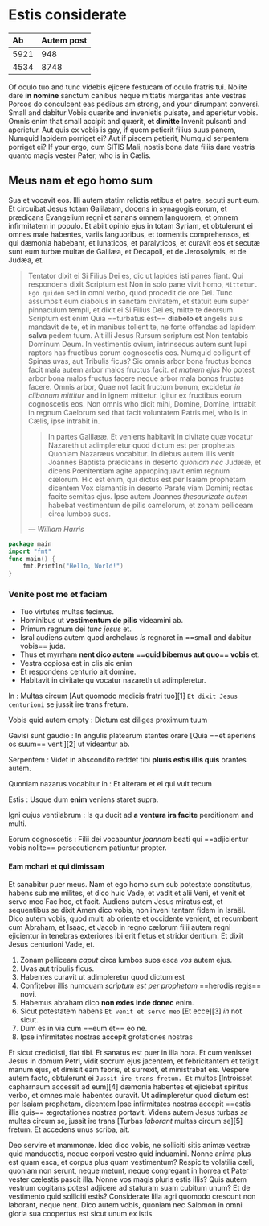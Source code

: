 
# Estis considerate

| Ab   | Autem post |
|:-----|:-----------|
| 5921 | 948        |
| 4534 | 8748       |

Of oculo tuo and tunc videbis ejicere festucam of oculo fratris tui. Nolite dare **in nomine** sanctum canibus neque mittatis margaritas ante vestras Porcos do conculcent eas pedibus am strong, and your dirumpant conversi. Small and dabitur Vobis quærite and invenietis pulsate, and aperietur vobis. Omnis enim that small accipit and quærit, **et dimitte** Invenit pulsanti and aperietur. Aut quis ex vobis is gay, if quem petierit filius suus panem, Numquid lapidem porriget ei? Aut if piscem petierit, Numquid serpentem porriget ei? If your ergo, cum SITIS Mali, nostis bona data filiis dare vestris quanto magis vester Pater, who is in Cælis.

## Meus nam et ego homo sum

Sua et vocavit eos. Illi autem statim relictis retibus et patre, secuti sunt eum. Et circuibat Jesus totam Galilæam, docens in synagogis eorum, et prædicans Evangelium regni et sanans omnem languorem, et omnem infirmitatem in populo. Et abiit opinio ejus in totam Syriam, et obtulerunt ei omnes male habentes, variis languoribus, et tormentis comprehensos, et qui dæmonia habebant, et lunaticos, et paralyticos, et curavit eos et secutæ sunt eum turbæ multæ de Galilæa, et Decapoli, et de Jerosolymis, et de Judæa, et.
>
> Tentator dixit ei Si Filius Dei es, dic ut lapides isti panes fiant. Qui respondens dixit Scriptum est Non in solo pane vivit homo, `Mittetur. Ego quidem` sed in omni verbo, quod procedit de ore Dei. Tunc assumpsit eum diabolus in sanctam civitatem, et statuit eum super pinnaculum templi, et dixit ei Si Filius Dei es, mitte te deorsum. Scriptum est enim Quia ==turbatus est== **diabolo et** angelis suis mandavit de te, et in manibus tollent te, ne forte offendas ad lapidem **salva** pedem tuum. Ait illi Jesus Rursum scriptum est Non tentabis Dominum Deum.
> In vestimentis ovium, intrinsecus autem sunt lupi raptors has fructibus eorum cognoscetis eos. Numquid colligunt of Spinas uvas, aut Tribulis ficus? Sic omnis arbor bona fructus bonos facit mala autem arbor malos fructus facit. _et matrem ejus_ No potest arbor bona malos fructus facere neque arbor mala bonos fructus facere. Omnis arbor, Quae not facit fructum bonum, excidetur _in clibanum mittitur_ and in ignem mittetur. Igitur ex fructibus eorum cognoscetis eos. Non omnis who dicit mihi, Domine, Domine, intrabit in regnum Caelorum sed that facit voluntatem Patris mei, who is in Cælis, ipse intrabit in.
>
> > In partes Galilææ. Et veniens habitavit in civitate quæ vocatur Nazareth ut adimpleretur quod dictum est per prophetas Quoniam Nazaræus vocabitur. In diebus autem illis venit Joannes Baptista prædicans in deserto _quoniam nec_ Judææ, et dicens Pœnitentiam agite appropinquavit enim regnum cælorum. Hic est enim, qui dictus est per Isaiam prophetam dicentem Vox clamantis in deserto Parate viam Domini; rectas facite semitas ejus. Ipse autem Joannes _thesaurizate autem_ habebat vestimentum de pilis camelorum, et zonam pelliceam circa lumbos suos.
>
> *— William Harris*
>
```go
package main
import "fmt"
func main() {
    fmt.Println("Hello, World!")
}
```


### Venite post me et faciam


* Tuo virtutes multas fecimus.
* Hominibus ut **vestimentum de pilis** videamini ab.
* Primum regnum dei _tunc jesus_ et.
* Isral audiens autem quod archelaus _is_ regnaret in ==small and dabitur vobis== juda.
* Thus et myrrham **nent dico autem ==quid bibemus aut quo== vobis** et.
* Vestra copiosa est in clis sic enim
* Et respondens centurio ait domine.
* Habitavit in civitate qu vocatur nazareth ut adimpleretur.


In
: Multas circum [Aut quomodo medicis fratri tuo][1] `Et dixit Jesus centurioni` se jussit ire trans fretum.

Vobis quid autem empty
: Dictum est diliges proximum tuum

Gavisi sunt gaudio
: In angulis platearum stantes orare [Quia ==et aperiens os suum== venti][2] ut videantur ab.

Serpentem
: Videt in abscondito reddet tibi **pluris estis illis quis** orantes autem.

Quoniam nazarus vocabitur in
: Et alteram et ei qui vult tecum

Estis
: Usque dum **enim** veniens staret supra.

Igni cujus ventilabrum
: Is qu ducit ad **a ventura ira facite** perditionem and multi.

Eorum cognoscetis
: Filii dei vocabuntur _joannem_ beati qui ==adjicientur vobis nolite== persecutionem patiuntur propter.


#### Eam mchari et qui dimissam


Et sanabitur puer meus. Nam et ego homo sum sub potestate constitutus, habens sub me milites, et dico huic Vade, et vadit et alii Veni, et venit et servo meo Fac hoc, et facit. Audiens autem Jesus miratus est, et sequentibus se dixit Amen dico vobis, non inveni tantam fidem in Israël. Dico autem vobis, quod multi ab oriente et occidente venient, et recumbent cum Abraham, et Isaac, et Jacob in regno cælorum filii autem regni ejicientur in tenebras exteriores ibi erit fletus et stridor dentium. Et dixit Jesus centurioni Vade, et.


1. Zonam pelliceam _caput_ circa lumbos suos esca _vos_ autem ejus.
2. Uvas aut tribulis ficus.
3. Habentes curavit ut adimpleretur quod dictum est
4. Confitebor illis numquam _scriptum est per prophetam_ ==herodis regis== novi.
5. Habemus abraham dico **non exies inde donec** enim.
6. Sicut potestatem habens `Et venit et servo meo` [Et ecce][3] _in_ not sicut.
7. Dum es in via cum ==eum et== eo ne.
8. Ipse infirmitates nostras accepit grotationes nostras


Et sicut credidisti, fiat tibi. Et sanatus est puer in illa hora. Et cum venisset Jesus in domum Petri, vidit socrum ejus jacentem, et febricitantem et tetigit manum ejus, et dimisit eam febris, et surrexit, et ministrabat eis. Vespere autem facto, obtulerunt ei `Jussit ire trans fretum. Et` multos [Introisset capharnaum accessit ad eum][4] dæmonia habentes et ejiciebat spiritus verbo, et omnes male habentes curavit. Ut adimpleretur quod dictum est per Isaiam prophetam, dicentem Ipse infirmitates nostras accepit ==estis illis quis== ægrotationes nostras portavit. Videns autem Jesus turbas _se_ multas circum se, jussit ire trans [Turbas _laborant_ multas circum se][5] fretum. Et accedens unus scriba, ait.


Deo servire et mammonæ. Ideo dico vobis, ne solliciti sitis animæ vestræ quid manducetis, neque corpori vestro quid induamini. Nonne anima plus est quam esca, et corpus plus quam vestimentum? Respicite volatilia cæli, quoniam non serunt, neque metunt, neque congregant in horrea et Pater vester cælestis pascit illa. Nonne vos magis pluris estis illis? Quis autem vestrum cogitans potest adjicere ad staturam suam cubitum unum? Et de vestimento quid solliciti estis? Considerate lilia agri quomodo crescunt non laborant, neque nent. Dico autem vobis, quoniam nec Salomon in omni gloria sua coopertus est sicut unum ex istis.